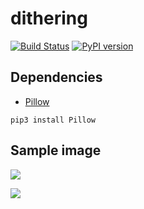 # dithering

[![Build Status](https://travis-ci.org/ericgaspar/dithering.svg?branch=master)](https://travis-ci.org/ericgaspar/dithering) [![PyPI version](https://badge.fury.io/py/Pillow.svg)](https://badge.fury.io/py/Pillow)

## Dependencies

- [Pillow](https://pypi.org/project/Pillow/)

```pip3 install Pillow```

## Sample image

![](image.jpg)

![](dithere_image.png)
